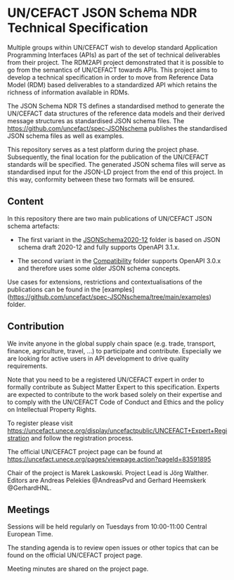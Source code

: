 # UN/CEFACT JSON Schema NDR Technical Specification

Multiple groups within UN/CEFACT wish to develop standard Application Programming Interfaces (APIs) as part of the set of technical deliverables from their project. The RDM2API project demonstrated that it is possible to go from the semantics of UN/CEFACT towards APIs. This project aims to develop a technical specification in order to move from Reference Data Model (RDM) based deliverables to a standardized API which retains the richness of information available in RDMs. 

The JSON Schema NDR TS defines a standardised method to generate the UN/CEFACT data structures of the reference data models and their derived message structures as standardised JSON schema files. The https://github.com/uncefact/spec-JSONschema publishes the standardised JSON schema files as well as examples. 

This repository serves as a test platform during the project phase. Subsequently, the final location for the publication of the UN/CEFACT standards will be specified. The generated JSON schema files will serve as standardised input for the JSON-LD project from the end of this project. In this way, conformity between these two formats will be ensured. 

## Content

In this repository there are two main publications of UN/CEFACT JSON schema artefacts: 

* The first variant in the [JSONSchema2020-12](https://github.com/uncefact/spec-JSONschema/tree/main/JSONschema2020-12) folder is based on JSON schema draft 2020-12 and fully supports OpenAPI 3.1.x.

* The second variant in the [Compatibility](https://github.com/uncefact/spec-JSONschema/tree/main/compatability) folder supports OpenAPI 3.0.x and therefore uses some older JSON schema concepts.

Use cases for extensions, restrictions and contextualisations of the publications can be found in the  [examples] (https://github.com/uncefact/spec-JSONschema/tree/main/examples) folder.  


## Contribution
We invite anyone in the global supply chain space (e.g. trade, transport, finance, agriculture, travel, …) to participate and contribute. Especially we are looking for active users in API development to drive quality requirements. 

Note that you need to be a registered UN/CEFACT expert in order to formally contribute as Subject Matter Expert to this specification. Experts are expected to contribute to the work based solely on their expertise and to comply with the UN/CEFACT Code of Conduct and Ethics and the policy on Intellectual Property Rights.

To register please visit https://uncefact.unece.org/display/uncefactpublic/UNCEFACT+Expert+Registration and follow the registration process.

The official UN/CEFACT project page can be found at https://uncefact.unece.org/pages/viewpage.action?pageId=83591895

Chair of the project is Marek Laskowski. Project Lead is Jörg Walther. Editors are Andreas Pelekies @AndreasPvd and Gerhard Heemskerk @GerhardHNL. 

## Meetings
Sessions will be held regularly on Tuesdays from 10:00-11:00 Central European Time.

The standing agenda is to review open issues or other topics that can be found on the official UN/CEFACT project page. 

Meeting minutes are shared on the project page.
